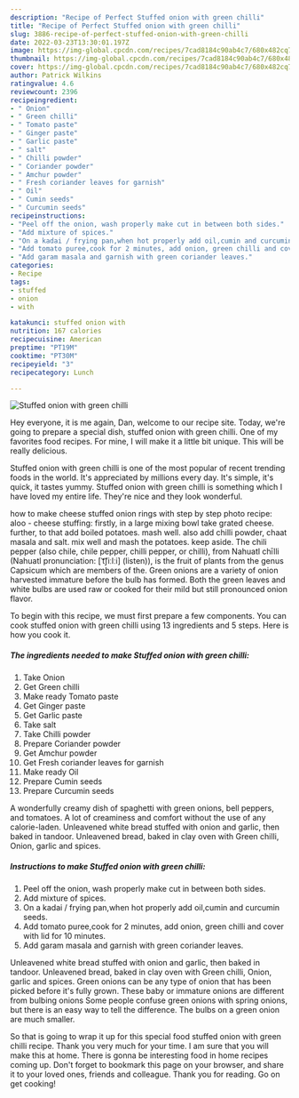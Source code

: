 ```yaml
---
description: "Recipe of Perfect Stuffed onion with green chilli"
title: "Recipe of Perfect Stuffed onion with green chilli"
slug: 3886-recipe-of-perfect-stuffed-onion-with-green-chilli
date: 2022-03-23T13:30:01.197Z
image: https://img-global.cpcdn.com/recipes/7cad8184c90ab4c7/680x482cq70/stuffed-onion-with-green-chilli-recipe-main-photo.jpg
thumbnail: https://img-global.cpcdn.com/recipes/7cad8184c90ab4c7/680x482cq70/stuffed-onion-with-green-chilli-recipe-main-photo.jpg
cover: https://img-global.cpcdn.com/recipes/7cad8184c90ab4c7/680x482cq70/stuffed-onion-with-green-chilli-recipe-main-photo.jpg
author: Patrick Wilkins
ratingvalue: 4.6
reviewcount: 2396
recipeingredient:
- " Onion"
- " Green chilli"
- " Tomato paste"
- " Ginger paste"
- " Garlic paste"
- " salt"
- " Chilli powder"
- " Coriander powder"
- " Amchur powder"
- " Fresh coriander leaves for garnish"
- " Oil"
- " Cumin seeds"
- " Curcumin seeds"
recipeinstructions:
- "Peel off the onion, wash properly make cut in between both sides."
- "Add mixture of spices."
- "On a kadai / frying pan,when hot properly add oil,cumin and curcumin seeds."
- "Add tomato puree,cook for 2 minutes, add onion, green chilli and cover with lid for 10 minutes."
- "Add garam masala and garnish with green coriander leaves."
categories:
- Recipe
tags:
- stuffed
- onion
- with

katakunci: stuffed onion with 
nutrition: 167 calories
recipecuisine: American
preptime: "PT19M"
cooktime: "PT30M"
recipeyield: "3"
recipecategory: Lunch

---
```



![Stuffed onion with green chilli](https://img-global.cpcdn.com/recipes/7cad8184c90ab4c7/680x482cq70/stuffed-onion-with-green-chilli-recipe-main-photo.jpg)

Hey everyone, it is me again, Dan, welcome to our recipe site. Today, we're going to prepare a special dish, stuffed onion with green chilli. One of my favorites food recipes. For mine, I will make it a little bit unique. This will be really delicious.

Stuffed onion with green chilli is one of the most popular of recent trending foods in the world. It's appreciated by millions every day. It's simple, it's quick, it tastes yummy. Stuffed onion with green chilli is something which I have loved my entire life. They're nice and they look wonderful.

how to make cheese stuffed onion rings with step by step photo recipe: aloo - cheese stuffing: firstly, in a large mixing bowl take grated cheese. further, to that add boiled potatoes. mash well. also add chilli powder, chaat masala and salt. mix well and mash the potatoes. keep aside. The chili pepper (also chile, chile pepper, chilli pepper, or chilli), from Nahuatl chīlli (Nahuatl pronunciation: [ˈt͡ʃiːlːi] (listen)), is the fruit of plants from the genus Capsicum which are members of the. Green onions are a variety of onion harvested immature before the bulb has formed. Both the green leaves and white bulbs are used raw or cooked for their mild but still pronounced onion flavor.


To begin with this recipe, we must first prepare a few components. You can cook stuffed onion with green chilli using 13 ingredients and 5 steps. Here is how you cook it.

<!--inarticleads1-->

##### The ingredients needed to make Stuffed onion with green chilli:

1. Take  Onion
1. Get  Green chilli
1. Make ready  Tomato paste
1. Get  Ginger paste
1. Get  Garlic paste
1. Take  salt
1. Take  Chilli powder
1. Prepare  Coriander powder
1. Get  Amchur powder
1. Get  Fresh coriander leaves for garnish
1. Make ready  Oil
1. Prepare  Cumin seeds
1. Prepare  Curcumin seeds


A wonderfully creamy dish of spaghetti with green onions, bell peppers, and tomatoes. A lot of creaminess and comfort without the use of any calorie-laden. Unleavened white bread stuffed with onion and garlic, then baked in tandoor. Unleavened bread, baked in clay oven with Green chilli, Onion, garlic and spices. 

<!--inarticleads2-->

##### Instructions to make Stuffed onion with green chilli:

1. Peel off the onion, wash properly make cut in between both sides.
1. Add mixture of spices.
1. On a kadai / frying pan,when hot properly add oil,cumin and curcumin seeds.
1. Add tomato puree,cook for 2 minutes, add onion, green chilli and cover with lid for 10 minutes.
1. Add garam masala and garnish with green coriander leaves.


Unleavened white bread stuffed with onion and garlic, then baked in tandoor. Unleavened bread, baked in clay oven with Green chilli, Onion, garlic and spices. Green onions can be any type of onion that has been picked before it&#39;s fully grown. These baby or immature onions are different from bulbing onions Some people confuse green onions with spring onions, but there is an easy way to tell the difference. The bulbs on a green onion are much smaller. 

So that is going to wrap it up for this special food stuffed onion with green chilli recipe. Thank you very much for your time. I am sure that you will make this at home. There is gonna be interesting food in home recipes coming up. Don't forget to bookmark this page on your browser, and share it to your loved ones, friends and colleague. Thank you for reading. Go on get cooking!
